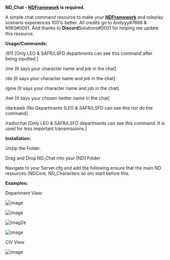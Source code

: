 **ND_Chat - [NDFramework](https://github.com/ND-Framework) is required.**

A simple chat command resource to make your **[NDFramework](https://github.com/ND-Framework)** and roleplay scenario experiences 100% better. All credits go to Andyyy#7666 & N1K0#0001. And thanks to 𝐃𝐢𝐬𝐜𝐨𝐫𝐝Solutions#0001 for helping me update this resource.

**Usage/Commands:**

/911  [Only LEO & SAFR/LSFD departments can see this command after being inputted.]

/me [It says your character name and job in the chat]

/do [It says your character name and job in the chat]

/gme [It says your character name and job in the chat]

/twt [It says your chosen twitter name in the chat]

/darkweb [No Departments  (LEO & SAFR/LSFD can see this nor do the command]

/radiochat [Only LEO & SAFR/LSFD departments can see this command. It is used for less important transmissions.]

**Installation:**

Unzip the Folder.

Drag and Drop ND_Chat into your [ND] Folder

Navigate to your Server.cfg and add the following ensure that the main ND resources (NDCore, ND_Characters so on) start before this.

**Examples:**

Department View:

![image](https://user-images.githubusercontent.com/59517854/230959500-947a15eb-0609-4dcc-a697-024a1de41e05.png)

![image](https://user-images.githubusercontent.com/59517854/231259950-b553a55f-5bf7-4540-a08b-f8d0f42cc6b5.png)

![imag2e](https://user-images.githubusercontent.com/59517854/230959139-74d3c3be-0472-4e24-8995-683b14b4443a.png)

![image](https://user-images.githubusercontent.com/59517854/235745755-21ab214d-2f8d-4e38-91e9-84abb071c283.png)



CIV View

![image](https://user-images.githubusercontent.com/59517854/230959067-d670508c-5518-4dbd-92a0-13307829135a.png)
